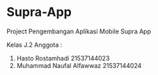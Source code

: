 # Supra-App
Project Pengembangan Aplikasi Mobile Supra App

Kelas J.2
Anggota :
1. Hasto Rostamhadi 21537144023
2. Muhammad Naufal Alfawwaz 21537144024
